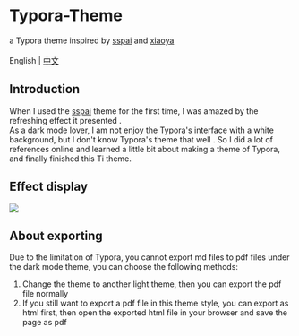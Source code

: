 # Typora-Theme
a Typora theme inspired by [sspai](https://github.com/wilde3/typora-theme-redrail) and [xiaoya](https://github.com/pyrrole-ach/typora-theme-xiaoya)<br><br>
English | [中文](https://github.com/sirosaqqara/Typora-Theme-Ti/blob/main/README_CN.md)

## Introduction
When I used the [sspai](https://github.com/wilde3/typora-theme-redrail) theme for the first time, I was amazed by the refreshing effect it presented . <br>
As a dark mode lover, I am not enjoy the Typora's interface with a white background, but I don't know Typora's theme that well . So I did a lot of references online and learned a little bit about making a theme of Typora, and finally finished this Ti theme.

## Effect display
![](https://cdn.jsdelivr.net/gh/sirosaqqara/picHosting/img/2022/04/06/191238.png)

## About exporting
Due to the limitation of Typora, you cannot export md files to pdf files under the dark mode theme, you can choose the following methods:
1. Change the theme to another light theme, then you can export the pdf file normally
2. If you still want to export a pdf file in this theme style, you can export as html first, then open the exported html file in your browser and save the page as pdf
